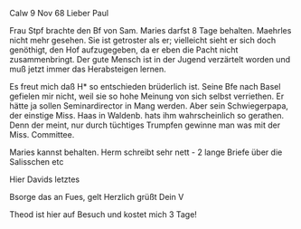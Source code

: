  Calw 9 Nov 68
Lieber Paul

Frau Stpf brachte den Bf von Sam. Maries darfst 8 Tage behalten. Maehrles nicht mehr gesehen. Sie ist getroster als er; vielleicht sieht er sich doch genöthigt, den Hof aufzugegeben, da er eben die Pacht nicht zusammenbringt. Der gute Mensch ist in der Jugend verzärtelt worden und muß jetzt immer das Herabsteigen lernen.

Es freut mich daß H<obach>* so entschieden brüderlich ist. Seine Bfe nach Basel gefielen mir nicht, weil sie so hohe Meinung von sich selbst verriethen. Er hätte ja sollen Seminardirector in Mang werden. Aber sein Schwiegerpapa, der einstige Miss. Haas in Waldenb. hats ihm wahrscheinlich so gerathen. Denn der meint, nur durch tüchtiges Trumpfen gewinne man was mit der Miss. Committee.

Maries kannst behalten. Herm schreibt sehr nett - 2 lange Briefe über die Salisschen etc

Hier Davids letztes

Bsorge das an Fues, gelt
 Herzlich grüßt Dein V

Theod ist hier auf Besuch und kostet mich 3 Tage!
